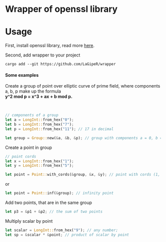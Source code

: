# Wrapper of openssl library

# Usage
First, install openssl library, read more [here](https://docs.rs/openssl/latest/openssl/).

Second, add wrapper to your project
```
cargo add --git https://github.com/LaGipeR/wrapper
```

#### Some examples

Create a group of point over elliptic curve of prime field, where components a, b, p make up the formula <br> 
__y^2 mod p = x^3 + ax + b mod p.__

<br>

```Rust
// components of a group
let a = LongInt::from_hex("0");
let b = LongInt::from_hex("7");
let p = LongInt::from_hex("11"); // 17 in decimal

let group = Group::new(&a, &b, &p); // group with components a = 0, b = 7, p = 17
```

Create a point in group

```Rust
// point cords
let x = LongInt::from_hex("1");
let y = LongInt::from_hex("5");

let point = Point::with_cords(&group, &x, &y); // point with cords (1, 5)
```

or 

```Rust
let point = Point::inf(&group); // infinity point
```

Add two points, that are in the same group

```Rust
let p3 = &p1 + &p2; // the sum of two points
```

Multiply scalar by point

```Rust
let scalar = LongInt::from_hex("9"); // any number;
let sp = &scalar * &point; // product of scalar by point
```
